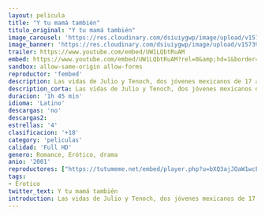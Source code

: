 ```yaml
---
layout: pelicula
title: "Y tu mamá también"
titulo_original: "Y tu mamá también"
image_carousel: 'https://res.cloudinary.com/dsiuiygwp/image/upload/v1573953006/tu-mama-min_sfao5v.jpg'
image_banner: 'https://res.cloudinary.com/dsiuiygwp/image/upload/v1573953009/5370082-min_e2pdqa.jpg'
trailer: https://www.youtube.com/embed/UW1LQbtRuAM
embed: https://www.youtube.com/embed/UW1LQbtRuAM?rel=0&amp;hd=1&border=0&wmode=opaque&enablejsapi=1&modestbranding=1&controls=1&showinfo=1
sandbox: allow-same-origin allow-forms
reproductor: 'fembed'
description: Las vidas de Julio y Tenoch, dos jóvenes mexicanos de 17 años, están regidas por su apetito sexual, su amistad, y por su deseo de alcanzar la madurez. Durante una festiva tarde de boda con sus familias, conocen a Luisa, una española de 28 años.
description_corta: Las vidas de Julio y Tenoch, dos jóvenes mexicanos de 17 años, están regidas por su apetito sexual, su amistad, y por su deseo de alcanzar la madurez. Durante una..
duracion: '1h 45 min'
idioma: 'Latino'
descargas: 'no'
descargas2:
estrellas: '4'
clasificacion: '+18'
category: 'peliculas'
calidad: 'Full HD'
genero: Romance, Erótico, drama
anio: '2001'
reproductores: ["https://tutumeme.net/embed/player.php?u=bXQ3ajJOaW1wcFRGcEs2VW5XRGExTlRPMytmUnc3bHVwcWhoenVIUjI5SHF5TlNwc0taaG1jN2gwZHZSNTlIRHVhV2tZWitkNUtDVDNOL1ZvYW1rYjJObG1xVT0"]
tags:
- Erotico
twitter_text: Y tu mamá también
introduction: Las vidas de Julio y Tenoch, dos jóvenes mexicanos de 17 años, están regidas por su apetito sexual, su amistad, y por su deseo de alcanzar la madurez. Durante una
---
```



 







